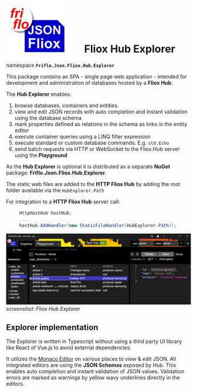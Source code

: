 

# ![logo](../../docs/images/Json-Fliox.svg)        **Fliox Hub Explorer**



namespace **`Friflo.Json.Fliox.Hub.Explorer`**

This package contains an SPA - single page web application - intended for development
and administration of databases hosted by a **Fliox Hub**.

The **Hub Explorer** enables:

1. browse databases, containers and entities.
2. view and edit JSON records with auto completion and instant validation using the database schema
3. mark properties defined as relations in the schema as links in the entity editor
4. execute container queries using a LINQ filter expression
5. execute standard or custom database commands. E.g. `std.Echo`
6. send batch requests via HTTP or WebSocket to the Fliox.Hub server using the **Playground**

As the **Hub Explorer** is optional it is distributed as a separate
**NuGet** package: **Friflo.Json.Fliox.Hub.Explorer**.

The static web files are added to the **HTTP Fliox Hub** by adding the root folder
available via the `HubExplorer.Path`

For integration to a **HTTP Fliox Hub** server call:

```csharp
     HttpHostHub hostHub;
     ...
     hostHub.AddHandler(new StaticFileHandler(HubExplorer.Path));
```

![Fliox Hub Explorer - screenshot](../../docs/images/Fliox-Hub-Explorer.png)
*screenshot: Fliox Hub Explorer*

## Explorer implementation

The Explorer is written in Typescript without using a third party UI library like React of Vue.js to avoid external dependencies.

It utilizes the [Monaco Editor](https://microsoft.github.io/monaco-editor/) on various places to view & edit JSON.
All integrated editors are using the **JSON Schemas** exposed by Hub.
This enables auto completion and instant validation of JSON values.
Validation errors are marked as warnings by yellow wavy underlines directly in the editors.